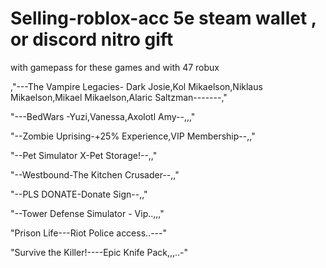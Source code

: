 # Selling-roblox-acc 5e steam wallet , or discord nitro gift
with gamepass for these games and with 47 robux

,"---The Vampire Legacies- Dark Josie,Kol Mikaelson,Niklaus Mikaelson,Mikael Mikaelson,Alaric Saltzman-------,"

"---BedWars -Yuzi,Vanessa,Axolotl Amy--,,,"

"--Zombie Uprising-+25% Experience,VIP Membership--,,"

"--Pet Simulator X-Pet Storage!--,,"

"--Westbound-The Kitchen Crusader--,,"

"--PLS DONATE-Donate Sign--,,"

"--Tower Defense Simulator - Vip..,,,"

"Prison Life---Riot Police access..---"


"Survive the Killer!----Epic Knife Pack,,,..-"
